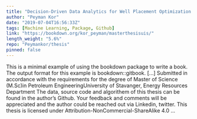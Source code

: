 ```yaml
---
title: "Decision-Driven Data Analytics for Well Placement Optimization in Field Development Scenario - Powered by Machine Learning"
author: "Peyman Kor"
date: "2019-07-04T16:56:33Z"
tags: [Machine Learning, Package, Github]
link: "https://bookdown.org/kor_peyman/masterthesisuis/"
length_weight: "5.6%"
repo: "Peymankor/thesis"
pinned: false
---
```


This is a minimal example of using the bookdown package to write a book. The output format for this example is bookdown::gitbook. [...] Submitted in accordance with the requirements for the degree of Master of Science (M.Sc)in Petroleum EngineeringUniversity of Stavanger, Energy Resources Department The data, source code and algorithem of this thesis can be found in the author’s Github. Your feedback and comments will be appreciated and the author could be reached out via Linkedin, twitter. This thesis is licensed under Attribution-NonCommercial-ShareAlike 4.0 ...
